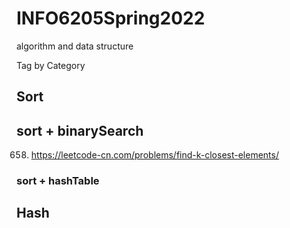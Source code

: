 # INFO6205Spring2022
algorithm and data structure


Tag by Category

## Sort 
## sort + binarySearch
658. https://leetcode-cn.com/problems/find-k-closest-elements/
### sort + hashTable


## Hash
 
